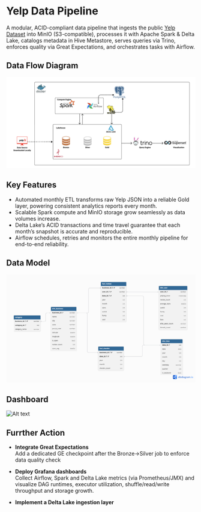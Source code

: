 # Yelp Data Pipeline
A modular, ACID-compliant data pipeline that ingests the public [Yelp Dataset](https://www.yelp.com/dataset) into MinIO (S3-compatible), processes it with Apache Spark & Delta Lake, catalogs metadata in Hive Metastore, serves queries via Trino, enforces quality via Great Expectations, and orchestrates tasks with Airflow.

## Data Flow Diagram
![Alt text](assets/data-flow.png)

## Key Features
- Automated monthly ETL transforms raw Yelp JSON into a reliable Gold layer, powering consistent analytics reports every month.  
- Scalable Spark compute and MinIO storage grow seamlessly as data volumes increase.  
- Delta Lake’s ACID transactions and time travel guarantee that each month’s snapshot is accurate and reproducible.  
- Airflow schedules, retries and monitors the entire monthly pipeline for end-to-end reliability. 


## Data Model
![Alt text](assets/schema.png)

## Dashboard 
![Alt text](assets/dashboard.png)

## Furrther Action
- **Integrate Great Expectations**  
  Add a dedicated GE checkpoint after the Bronze→Silver job to enforce data quality check

- **Deploy Grafana dashboards**  
  Collect Airflow, Spark and Delta Lake metrics (via Prometheus/JMX) and visualize DAG runtimes, executor utilization, shuffle/read/write throughput and storage growth.

- **Implement a Delta Lake ingestion layer**  
 